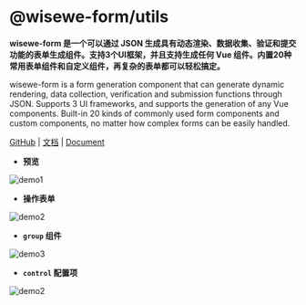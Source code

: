 # @wisewe-form/utils
**wisewe-form 是一个可以通过 JSON 生成具有动态渲染、数据收集、验证和提交功能的表单生成组件。支持3个UI框架，并且支持生成任何 Vue 组件。内置20种常用表单组件和自定义组件，再复杂的表单都可以轻松搞定。**

wisewe-form is a form generation component that can generate dynamic rendering, data collection, verification and submission functions through JSON. Supports 3 UI frameworks, and supports the generation of any Vue components. Built-in 20 kinds of commonly used form components and custom components, no matter how complex forms can be easily handled.

[GitHub](https://github.com/wangg-912/wisewe-form) | [文档](http://wisewe-form.com/v2) | [Document](http://wisewe-form.com/en/v2)


- **预览**

![demo1](https://raw.githubusercontent.com/xaboy/wisewe-form/dev/images/demo-live3.gif)


- **操作表单**

![demo2](https://raw.githubusercontent.com/xaboy/wisewe-form/dev/images/demo-live2.gif)

- **`group` 组件**

![demo3](https://raw.githubusercontent.com/xaboy/wisewe-form/dev/images/demo-group.gif)

- **`control` 配置项**

![demo2](https://raw.githubusercontent.com/xaboy/wisewe-form/dev/images/demo-live4.gif)
